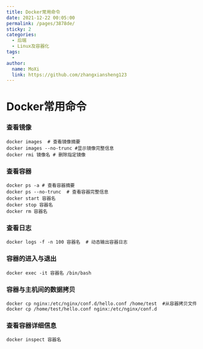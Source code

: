 ```yaml
---
title: Docker常用命令
date: 2021-12-22 00:05:00
permalink: /pages/3878de/
sticky: 2
categories:
  - 后端
  - Linux及容器化
tags:
  - 
author: 
  name: MoXi 
  link: https://github.com/zhangxiansheng123
---
```

# Docker常用命令

### 查看镜像
```shell
docker images  # 查看镜像摘要
docker images --no-trunc #显示镜像完整信息
docker rmi 镜像名 # 删除指定镜像
```
### 查看容器
```shell
docker ps -a # 查看容器摘要
docker ps --no-trunc  # 查看容器完整信息
docker start 容器名
docker stop 容器名
docker rm 容器名
```
### 查看日志
```shell
docker logs -f -n 100 容器名  # 动态输出容器日志
```
### 容器的进入与退出
```shell
docker exec -it 容器名 /bin/bash
```
### 容器与主机间的数据拷贝
```shell
docker cp nginx:/etc/nginx/conf.d/hello.conf /home/test  #从容器拷贝文件
docker cp /home/test/hello.conf nginx:/etc/nginx/conf.d
```

### 查看容器详细信息
```shell
docker inspect 容器名
```